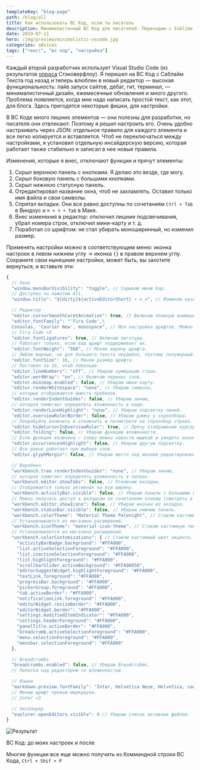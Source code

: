 ```yaml
---
templateKey: "blog-page"
path: /blog/all
title: Как использовать ВС Код, если ты писатель
description: Минималистичный ВС Код для писателей. Переходим с Sublime Text. Расширения не нужны.
date: 2019-07-11
hero: /img/preview/minimalistic-vscode.jpg
categories: advices
tags: ["текст", "вс код", "настройка"]
---
```


Каждый второй разработчик использует Visual Studio Code (из результатов [опроса](https://insights.stackoverflow.com/survey/2019#development-environments-and-tools) Стэковерфлоу). Я перешел на ВС Код с Саблайм Текста год назад и теперь влюблен в новый редактор — высокая функциональность: лайв запуск сайтов, дебаг, гит, терминал, — минималистичный дизайн, ежемесячные обновления и много другого. Проблема появляется, когда мне надо написать простой текст, как этот, для блога. Здесь пригодятся некоторые фишки, для настройки.

В ВС Коде много лишних элементов — они полезны для разработки, но писателя они отвлекают. Поэтому я решил настроить его. Очень удобно настраивать через JSON: отдельное правило для каждого элемента и все легко копируется и вставляется. Чтоб не переключаться между настройками, я установил отдельную инсайдерскую версию, которая работает также стабильно и записал в нее новые правила.

Изменения, которые я внес, отключают функции и прячут элементы:

1. Скрыл верхнюю панель с кнопками. Я делаю это везде, где могу.
2. Скрыл боковую панель с большими кнопками.
3. Скрыл нижнюю статусную панель.
4. Отредактировал название окна, чтоб не захламлять. Оставил только имя файла и свои символы.
5. Спрятал вкладки. Они все равно доступны по сочетаниям `Ctrl + Tab` в Виндоус и `⌘ + ⌥ + Tab` в Маке.
6. Внес изменения в редактор: отключил лишние подсвечивания, убрал номера строк, отключил мини-карту и т. д.
7. Поработал со шрифтом: не стал убирать моноширинный, но изменил размер.

Применять настройки можно в соответствующем меню: иконка настроек в левом нижнем углу → иконка `{}` в правом верхнем углу. Сохраните свои нынешние настройки, может быть, вы захотите вернуться, и вставьте эти:

```javascript
{
  // Окно
  "window.menuBarVisibility": "toggle", // Скрываю меню бар.
  // Доступен по нажатию Alt.
  "window.title": "${dirty}${activeEditorShort} ⚡ >_<", // Изменяю название окна

  // Редактор
  "editor.cursorSmoothCaretAnimation": true, // Включаю плавную анимацию движения курсора
  "editor.fontFamily": "'Fira Code',\
  Consolas, 'Courier New', monospace", // Моя настройка шрифтов. Можно вставить свою.
  // Fira Code <3
  "editor.fontLigatures": true, // Включаю лигатуры.
  // Работает только, если ваш шрифт поддерживает их.
  "editor.fontWeight": "500", // Меняю ширину шрифта.
  // Люблю жирные, но для большого текста неудобно, поэтому полужирный.
  "editor.fontSize": 16, // Меняю размер шрифта.
  // Поставил на 16, чтоб побольше.
  "editor.lineNumbers": "off", // Убираю нумерацию строк.
  "editor.wordWrap": "on", // Включаю перенос слов.
  "editor.minimap.enabled": false, // Убираю мини-карту.
  "editor.renderWhitespace": "none", // Убираю символы,
  // которые отображаются вместо пробелов.
  "editor.renderIndentGuides": false, // Убираю линию,
  // которая помогает определять вложенность в коде.
  "editor.renderLineHighlight": "none", // Убираю подсветку линий.
  "editor.overviewRulerBorder": false, // Убираю рамку у скроллбара.
  // Попробуйте включить и отключить и посмотрите на спроллбар справа.
  "editor.hideCursorInOverviewRuler": true, // Прячу отображение курсора на скроллбаре.
  "editor.folding": false, // Убираю функцию вложенности.
  // Если функция включена — слева можно навести мышкой и увидить иконки.
  "editor.occurrencesHighlight": false, // Убираю другую подсветку.
  // Все равно работает при выборе слов.
  "editor.glyphMargin": false, // Убираю место под иконки редактирования и дебага.

  // Воркбенч
  "workbench.tree.renderIndentGuides": "none", // Убираю линию,
  // которая помогает определять вложенность в папках.
  "workbench.editor.showTabs": false, // Отключаю вкладки.
  // Отображается только активная на всю ширину.
  "workbench.activityBar.visible": false, // Убираю панель с большими иконками слева.
  // Можно получать доступ к вкладкам по сочетаниям клавиш (смотреть в настройках).
  "workbench.editor.showIcons": false, // Убираю иконки из вкладок.
  "workbench.statusBar.visible": false, // Убираю нижнюю панель.
  "workbench.colorTheme": "Material Theme Palenight", // Ставлю кастомную тему.
  // Устанавливается из магазина расширений.
  "workbench.iconTheme": "material-icon-theme", // Ставлю кастомную тему иконок.
  // Устанавливается из магазина расширений.
  "workbench.colorCustomizations": { // Ставлю кастомный цвет акцента.
    "activityBarBadge.background": "#FFA000",
    "list.activeSelectionForeground": "#FFA000",
    "list.inactiveSelectionForeground": "#FFA000",
    "list.highlightForeground": "#FFA000",
    "scrollbarSlider.activeBackground": "#FFA00050",
    "editorSuggestWidget.highlightForeground": "#FFA000",
    "textLink.foreground": "#FFA000",
    "progressBar.background": "#FFA000",
    "pickerGroup.foreground": "#FFA000",
    "tab.activeBorder": "#FFA000",
    "notificationLink.foreground": "#FFA000",
    "editorWidget.resizeBorder": "#FFA000",
    "editorWidget.border": "#FFA000",
    "settings.modifiedItemIndicator": "#FFA000",
    "settings.headerForeground": "#FFA000",
    "panelTitle.activeBorder": "#FFA000",
    "breadcrumb.activeSelectionForeground": "#FFA000",
    "menu.selectionForeground": "#FFA000",
    "menubar.selectionForeground": "#FFA000"
  },

  // Breadcrumbs
  "breadcrumbs.enabled": false, // Убираю Breadcrubms.
  // Полоска над редактором со вложенностью.

  // Языки
  "markdown.preview.fontFamily": "Inter, Helvetica Neue, Helvetica, sans-serif",
  // Меняю шрифт превью маркдауна.
  // Inter <3

  // Эксплорер
  "explorer.openEditors.visible": 0 // Убираю список активных файлов.
}
```

![Результат](/img/vscode-transform.png "Результат")

<figcaption>ВС Код: до моих настроек и после</figcaption>

Многие функции все еще можно получить из Коммандной строки ВС Кода, `Ctrl + Shif + P`
